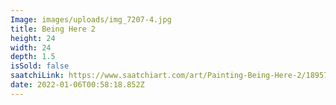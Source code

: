 ```yaml
---
Image: images/uploads/img_7207-4.jpg
title: Being Here 2
height: 24
width: 24
depth: 1.5
isSold: false
saatchiLink: https://www.saatchiart.com/art/Painting-Being-Here-2/189576/8316045/view
date: 2022-01-06T00:58:18.852Z
---
```

